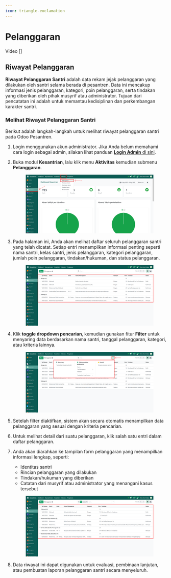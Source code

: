 ```yaml
---
icon: triangle-exclamation
---
```


# Pelanggaran

Video \[]

## Riwayat Pelanggaran

**Riwayat Pelanggaran Santri** adalah data rekam jejak pelanggaran yang dilakukan oleh santri selama berada di pesantren. Data ini mencakup informasi jenis pelanggaran, kategori, poin pelanggaran, serta tindakan yang diberikan oleh pihak musyrif atau administrator. Tujuan dari pencatatan ini adalah untuk memantau kedisiplinan dan perkembangan karakter santri.

### Melihat Riwayat Pelanggaran Santri

Berikut adalah langkah-langkah untuk melihat riwayat pelanggaran santri pada Odoo Pesantren.

1. Login menggunakan akun administrator. Jika Anda belum memahami cara login sebagai admin, silakan lihat panduan [**Login Admin** di sini](../../panduan-login/login-admin.md).
2.  Buka modul **Kesantrian**, lalu klik menu **Aktivitas** kemudian submenu **Pelanggaran**.

    <figure><img src="../../.gitbook/assets/images-630.png" alt=""><figcaption></figcaption></figure>


3.  Pada halaman ini, Anda akan melihat daftar seluruh pelanggaran santri yang telah dicatat. Setiap entri menampilkan informasi penting seperti nama santri,  kelas santri, jenis pelanggaran, kategori pelanggaran, jumlah poin pelanggaran, tindakan/hukuman, dan status pelanggaran.

    <figure><img src="../../.gitbook/assets/images-631 (1).png" alt=""><figcaption></figcaption></figure>


4.  Klik **toggle dropdown pencarian**, kemudian gunakan fitur **Filter** untuk menyaring data berdasarkan nama santri, tanggal pelanggaran, kategori, atau kriteria lainnya.

    <figure><img src="../../.gitbook/assets/images-632.png" alt=""><figcaption></figcaption></figure>


5. Setelah filter diaktifkan, sistem akan secara otomatis menampilkan data pelanggaran yang sesuai dengan kriteria pencarian.
6. Untuk melihat detail dari suatu pelanggaran, klik salah satu entri dalam daftar pelanggaran.
7.  Anda akan diarahkan ke tampilan form pelanggaran yang menampilkan informasi lengkap, seperti:

    * Identitas santri
    * Rincian pelanggaran yang dilakukan
    * Tindakan/hukuman yang diberikan
    * Catatan dari musyrif atau administrator yang menangani kasus tersebut

    <figure><img src="../../.gitbook/assets/images-633 (2).png" alt=""><figcaption></figcaption></figure>


8. Data riwayat ini dapat digunakan untuk evaluasi, pembinaan lanjutan, atau pembuatan laporan pelanggaran santri secara menyeluruh.
